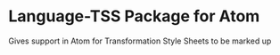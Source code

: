 # Language-TSS Package for Atom
Gives support in Atom for Transformation Style Sheets to be marked up
